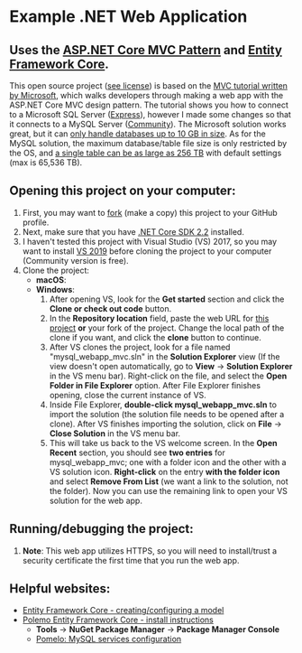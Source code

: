 # Example .NET Web Application
## Uses the [ASP.NET Core MVC Pattern](https://docs.microsoft.com/en-us/aspnet/core/mvc/overview?view=aspnetcore-2.2) and [Entity Framework Core](https://docs.microsoft.com/en-us/ef/core/).

This open source project ([see license](LICENSE.txt "The GNU Affero General Public License; a free, copyleft license.")) is based on the [MVC tutorial written by Microsoft](https://docs.microsoft.com/en-us/aspnet/core/tutorials/first-mvc-app/?view=aspnetcore-2.2), which walks developers through making a web app with the ASP.NET Core MVC design pattern.  The tutorial shows you how to connect to a Microsoft SQL Server ([Express](https://www.microsoft.com/en-us/sql-server/sql-server-editions-express)), however I made some changes so that it connects to a MySQL Server ([Community](https://dev.mysql.com/downloads/mysql/)).  The Microsoft solution works great, but it can [only handle databases up to 10 GB in size](https://docs.microsoft.com/en-us/sql/sql-server/editions-and-components-of-sql-server-2017?view=sql-server-2017#Cross-BoxScaleLimits "After opening link, scroll to bottom of table.").  As for the MySQL solution, the maximum database/table file size is only restricted by the OS, and [a single table can be as large as 256 TB](https://dev.mysql.com/doc/refman/8.0/en/table-size-limit.html) with default settings (max is 65,536 TB).

## Opening this project on your computer:
1. First, you may want to [fork](https://help.github.com/en/articles/fork-a-repo) (make a copy) this project to your GitHub profile. 
2. Next, make sure that you have [.NET Core SDK 2.2](https://dotnet.microsoft.com/download) installed.
3. I haven't tested this project with Visual Studio (VS) 2017, so you may want to install [VS 2019](https://visualstudio.microsoft.com/vs/) before cloning the project to your computer (Community version is free).
4. Clone the project:
    * __macOS__:
    * __Windows__:
      1. After opening VS, look for the __Get started__ section and click the __Clone or check out code__ button.
      2. In the __Repository location__ field, paste the web URL for [this project](https://github.com/RichardPoulson/mysql_webapp_mvc.git) __or__ your fork of the project.  Change the local path of the clone if you want, and click the __clone__ button to continue.
      3. After VS clones the project, look for a file named "mysql\_webapp\_mvc.sln" in the __Solution Explorer__ view (If the view doesn't open automatically, go to __View__ -> __Solution Explorer__ in the VS menu bar).  Right-click on the file, and select the __Open Folder in File Explorer__ option.  After File Explorer finishes opening, close the current instance of VS.
      4. Inside File Explorer, __double-click mysql\_webapp\_mvc.sln__ to import the solution (the solution file needs to be opened after a clone). After VS finishes importing the solution, click on __File__ -> __Close Solution__ in the VS menu bar.
      5. This will take us back to the VS welcome screen.  In the __Open Recent__ section, you should see __two entries__ for mysql\_webapp\_mvc; one with a folder icon and the other with a VS solution icon.  __Right-click__  on the entry __with the folder icon__ and select __Remove From List__ (we want a link to the solution, not the folder).  Now you can use the remaining link to open your VS solution for the web app.

## Running/debugging the project:
1. __Note__: This web app utilizes HTTPS, so you will need to install/trust a security certificate the first time that you run the web app.

## Helpful websites:
* [Entity Framework Core - creating/configuring a model](https://docs.microsoft.com/en-us/ef/core/modeling/)
* [Polemo Entity Framework Core - install instructions](https://www.nuget.org/packages/Pomelo.EntityFrameworkCore.MySql)
  * __Tools__ -> __NuGet Package Manager__ -> __Package Manager Console__
  * [Pomelo: MySQL services configuration](https://github.com/PomeloFoundation/Pomelo.EntityFrameworkCore.MySql#getting-started)
